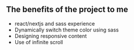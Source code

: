 ## The benefits of the project to me
- react/nextjs and sass experience
- Dynamically switch theme color using sass
- Designing responsive content
- Use of infinite scroll